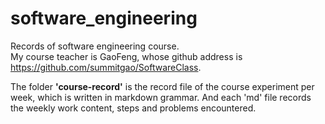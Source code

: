 # software_engineering
Records of software engineering course.<br>
My course teacher is GaoFeng, whose github address is https://github.com/summitgao/SoftwareClass.

The folder <b>'course-record'</b> is the record file of the course experiment per week, which is written in markdown grammar.
And each 'md' file records the weekly work content, steps and problems encountered.
